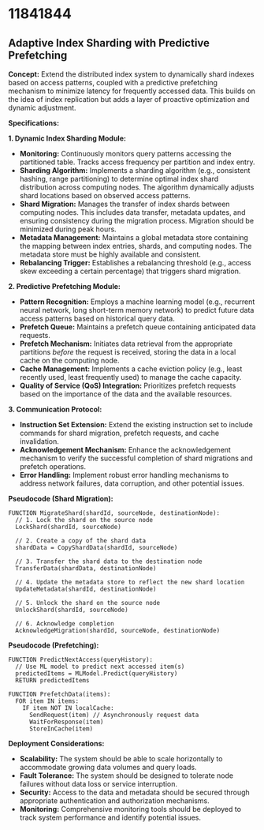 # 11841844

## Adaptive Index Sharding with Predictive Prefetching

**Concept:** Extend the distributed index system to dynamically shard indexes based on access patterns, coupled with a predictive prefetching mechanism to minimize latency for frequently accessed data. This builds on the idea of index replication but adds a layer of proactive optimization and dynamic adjustment.

**Specifications:**

**1. Dynamic Index Sharding Module:**

*   **Monitoring:** Continuously monitors query patterns accessing the partitioned table. Tracks access frequency per partition and index entry.
*   **Sharding Algorithm:** Implements a sharding algorithm (e.g., consistent hashing, range partitioning) to determine optimal index shard distribution across computing nodes.  The algorithm dynamically adjusts shard locations based on observed access patterns.
*   **Shard Migration:**  Manages the transfer of index shards between computing nodes. This includes data transfer, metadata updates, and ensuring consistency during the migration process.  Migration should be minimized during peak hours.
*   **Metadata Management:** Maintains a global metadata store containing the mapping between index entries, shards, and computing nodes.  The metadata store must be highly available and consistent.
*   **Rebalancing Trigger:** Establishes a rebalancing threshold (e.g., access skew exceeding a certain percentage) that triggers shard migration.

**2. Predictive Prefetching Module:**

*   **Pattern Recognition:** Employs a machine learning model (e.g., recurrent neural network, long short-term memory network) to predict future data access patterns based on historical query data.
*   **Prefetch Queue:** Maintains a prefetch queue containing anticipated data requests.
*   **Prefetch Mechanism:** Initiates data retrieval from the appropriate partitions *before* the request is received, storing the data in a local cache on the computing node.
*   **Cache Management:** Implements a cache eviction policy (e.g., least recently used, least frequently used) to manage the cache capacity.
*   **Quality of Service (QoS) Integration:**  Prioritizes prefetch requests based on the importance of the data and the available resources.

**3. Communication Protocol:**

*   **Instruction Set Extension:** Extend the existing instruction set to include commands for shard migration, prefetch requests, and cache invalidation.
*   **Acknowledgement Mechanism:** Enhance the acknowledgement mechanism to verify the successful completion of shard migrations and prefetch operations.
*   **Error Handling:** Implement robust error handling mechanisms to address network failures, data corruption, and other potential issues.

**Pseudocode (Shard Migration):**

```
FUNCTION MigrateShard(shardId, sourceNode, destinationNode):
  // 1. Lock the shard on the source node
  LockShard(shardId, sourceNode)

  // 2. Create a copy of the shard data
  shardData = CopyShardData(shardId, sourceNode)

  // 3. Transfer the shard data to the destination node
  TransferData(shardData, destinationNode)

  // 4. Update the metadata store to reflect the new shard location
  UpdateMetadata(shardId, destinationNode)

  // 5. Unlock the shard on the source node
  UnlockShard(shardId, sourceNode)

  // 6. Acknowledge completion
  AcknowledgeMigration(shardId, sourceNode, destinationNode)
```

**Pseudocode (Prefetching):**

```
FUNCTION PredictNextAccess(queryHistory):
  // Use ML model to predict next accessed item(s)
  predictedItems = MLModel.Predict(queryHistory)
  RETURN predictedItems

FUNCTION PrefetchData(items):
  FOR item IN items:
    IF item NOT IN localCache:
      SendRequest(item) // Asynchronously request data
      WaitForResponse(item)
      StoreInCache(item)
```

**Deployment Considerations:**

*   **Scalability:** The system should be able to scale horizontally to accommodate growing data volumes and query loads.
*   **Fault Tolerance:** The system should be designed to tolerate node failures without data loss or service interruption.
*   **Security:** Access to the data and metadata should be secured through appropriate authentication and authorization mechanisms.
*   **Monitoring:** Comprehensive monitoring tools should be deployed to track system performance and identify potential issues.